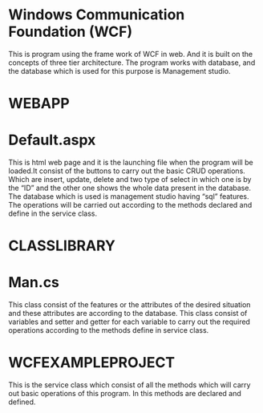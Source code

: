 # Windows Communication Foundation (WCF)

This is program using the frame work of WCF in web. And it is built on the concepts of three tier architecture. The program works with database, and the database which is used for this purpose is Management studio.

# WEBAPP

# Default.aspx
This is html web page and it is the launching file when the program will be loaded.It consist of the buttons to carry out the basic CRUD operations. Which are insert, update, delete and two type of select in which one is by the “ID” and the other one shows the whole data present in the database. The database which is used is management studio having “sql” features. The operations will be carried out according to the methods declared and define in the service class.

# CLASSLIBRARY

# Man.cs
This class consist of the features or the attributes of the desired situation and these attributes are according to the database. This class consist of variables and setter and getter for each variable to carry out the required operations according to the methods define in service class.

# WCFEXAMPLEPROJECT
This is the service class which consist of all the methods which will carry out basic operations of this program. In this methods are declared and defined.

